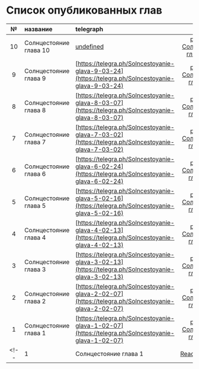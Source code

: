 # Список опубликованных глав

| № | название | telegraph | файл |
|:-:|:-------- |:- |:-:|
| 10 | Солнцестояние глава 10 | [undefined](undefined) | [pdfs/1_10 Солнцестояние глава 10.pdf](pdfs/1_10%20Солнцестояние%20глава%2010.pdf) |
| 9 | Солнцестояние глава 9 | [https://telegra.ph/Solncestoyanie-glava-9-03-24](https://telegra.ph/Solncestoyanie-glava-9-03-24) | [pdfs/1_09 Солнцестояние глава 9.pdf](pdfs/1_09%20Солнцестояние%20глава%209.pdf) |
| 8 | Солнцестояние глава 8 | [https://telegra.ph/Solncestoyanie-glava-8-03-07](https://telegra.ph/Solncestoyanie-glava-8-03-07) | [pdfs/1_08 Солнцестояние глава 8.pdf](pdfs/1_08%20Солнцестояние%20глава%208.pdf) |
| 7 | Солнцестояние глава 7 | [https://telegra.ph/Solncestoyanie-glava-7-03-02](https://telegra.ph/Solncestoyanie-glava-7-03-02) | [pdfs/1_07 Солнцестояние глава 7.pdf](pdfs/1_07%20Солнцестояние%20глава%207.pdf) |
| 6 | Солнцестояние глава 6 | [https://telegra.ph/Solncestoyanie-glava-6-02-24](https://telegra.ph/Solncestoyanie-glava-6-02-24) | [pdfs/1_06 Солнцестояние глава 6.pdf](pdfs/1_06%20Солнцестояние%20глава%206.pdf) |
| 5 | Солнцестояние глава 5 | [https://telegra.ph/Solncestoyanie-glava-5-02-16](https://telegra.ph/Solncestoyanie-glava-5-02-16) | [pdfs/1_05 Солнцестояние глава 5.pdf](pdfs/1_05%20Солнцестояние%20глава%205.pdf) |
| 4 | Солнцестояние глава 4 | [https://telegra.ph/Solncestoyanie-glava-4-02-13](https://telegra.ph/Solncestoyanie-glava-4-02-13) | [pdfs/1_04 Солнцестояние глава 4.pdf](pdfs/1_04%20Солнцестояние%20глава%204.pdf) |
| 3 | Солнцестояние глава 3 | [https://telegra.ph/Solncestoyanie-glava-3-02-13](https://telegra.ph/Solncestoyanie-glava-3-02-13) | [pdfs/1_03 Солнцестояние глава 3.pdf](pdfs/1_03%20Солнцестояние%20глава%203.pdf) |
| 2 | Солнцестояние глава 2 | [https://telegra.ph/Solncestoyanie-glava-2-02-07](https://telegra.ph/Solncestoyanie-glava-2-02-07) | [pdfs/1_02 Солнцестояние глава 2.pdf](pdfs/1_02%20Солнцестояние%20глава%202.pdf) |
| 1 | Солнцестояние глава 1 | [https://telegra.ph/Solncestoyanie-glava-1-02-07](https://telegra.ph/Solncestoyanie-glava-1-02-07) | [pdfs/1_01 Солнцестояние глава 1.pdf](pdfs/1_01%20Солнцестояние%20глава%201.pdf) |
<!-- | 1 | Солнцестояние глава 1 | [ReadMeTemp.md](./ReadMeTemp.md) | [ReadMeTemp.md](./ReadMeTemp.md) | -->
